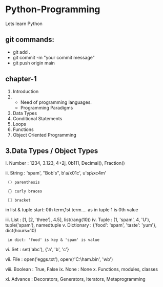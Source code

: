 # Python-Programming
Lets learn Python

## git commands:
- git add .
- git commit -m "your commit message"
- git push origin main

## chapter-1
1. Introduction
2. - Need of programming languages.
   - Programming Paradigms
3. Data Types
4. Conditional Statements
5. Loops
6. Functions
7. Object Oriented Programming

## 3.Data Types / Object Types

I.  Number : 1234, 3.123, 4+2j, 0b111, Decimal(), Fraction()

ii. String : 'spam', "Bob's", b'a/x01c', u'sp\xc4m'


     () parenthesis
   
     {} curly braces
   
     [] bracket
   
   in list & tuple start: 0th term,1st term....
    as in tuple 1 is 0th value


iii. List : [1, [2, 'three'], 4.5], list(rang(10))
iv.  Tuple : (1, 'spam', 4, 'U'), tuple('spam'), namedtuple
v.   Dictionary : {'food': 'spam', 'taste': 'yum'}, dict(hours=10)


     in dict: 'food' is key & 'spam' is value


vi.  Set : set('abc'), {'a', 'b', 'c'}

vii. File : open('eggs.txt'), open(r'C:\ham.bin', 'wb')

viii. Boolean : True, False
ix.  None : None
x.  Functions, modules, classes

xi. Advance : Decorators, Generators, Iterators, Metaprogramming
  
